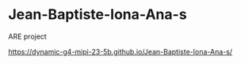 # Jean-Baptiste-Iona-Ana-s
ARE project 


 https://dynamic-g4-mipi-23-5b.github.io/Jean-Baptiste-Iona-Ana-s/

